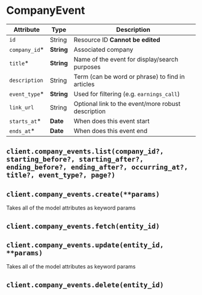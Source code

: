 # CompanyEvent

| Attribute | Type | Description |
| --------- | ---- | ----------- |
| `id`          | String     | Resource ID **Cannot be edited** |
| `company_id`* | **String** | Associated company |
| `title`*      | **String** | Name of the event for display/search purposes |
| `description` | String     | Term (can be word or phrase) to find in articles |
| `event_type`* | **String** | Used for filtering (e.g. `earnings_call`) |
| `link_url`    | String     | Optional link to the event/more robust description |
| `starts_at`*  | **Date**   | When does this event start |
| `ends_at`*    | **Date**   | When does this event end |

## `client.company_events.list(company_id?, starting_before?, starting_after?, ending_before?, ending_after?, occurring_at?, title?, event_type?, page?)`

## `client.company_events.create(**params)`

Takes all of the model attributes as keyword params

## `client.company_events.fetch(entity_id)`

## `client.company_events.update(entity_id, **params)`

Takes all of the model attributes as keyword params

## `client.company_events.delete(entity_id)`
